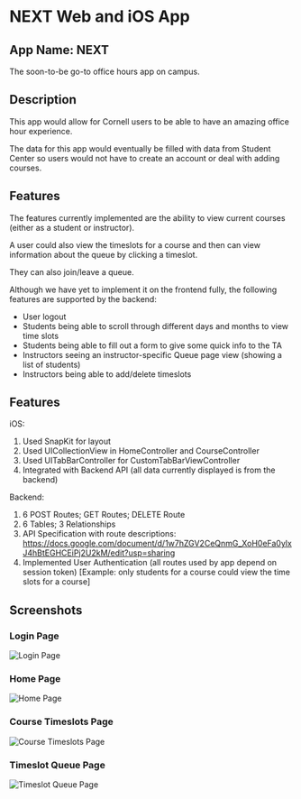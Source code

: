 # NEXT Web and iOS App

## App Name: NEXT

The soon-to-be go-to office hours app on campus.

## Description

This app would allow for Cornell users to be able to have an amazing office hour experience.

The data for this app would eventually be filled with data from Student Center so users would not have to create an account or deal with adding courses.

## Features

The features currently implemented are the ability to view current courses (either as a student or instructor).

A user could also view the timeslots for a course and then can view information about the queue by clicking a timeslot.

They can also join/leave a queue.

Although we have yet to implement it on the frontend fully, the following features are supported by the backend:

- User logout
- Students being able to scroll through different days and months to view time slots
- Students being able to fill out a form to give some quick info to the TA
- Instructors seeing an instructor-specific Queue page view (showing a list of students)
- Instructors being able to add/delete timeslots

## Features

iOS:

1) Used SnapKit for layout
2) Used UICollectionView in HomeController and CourseController
3) Used UITabBarController for CustomTabBarViewController
4) Integrated with Backend API (all data currently displayed is from the backend)

Backend:

1) 6 POST Routes; GET Routes; DELETE Route
2) 6 Tables; 3 Relationships
3) API Specification with route descriptions: <https://docs.google.com/document/d/1w7hZGV2CeQnmG_XoH0eFa0ylxJ4hBtEGHCEiPj2U2kM/edit?usp=sharing>
4) Implemented User Authentication (all routes used by app depend on session token) [Example: only students for a course could view the time slots for a course]
  
## Screenshots

### Login Page

![Login Page](screenshots/login-page.png)

### Home Page

![Home Page](screenshots/home-page.png)

### Course Timeslots Page

![Course Timeslots Page](screenshots/course-detail-page.png)

### Timeslot Queue Page

![Timeslot Queue Page](screenshots/queue-detail-page.png)
